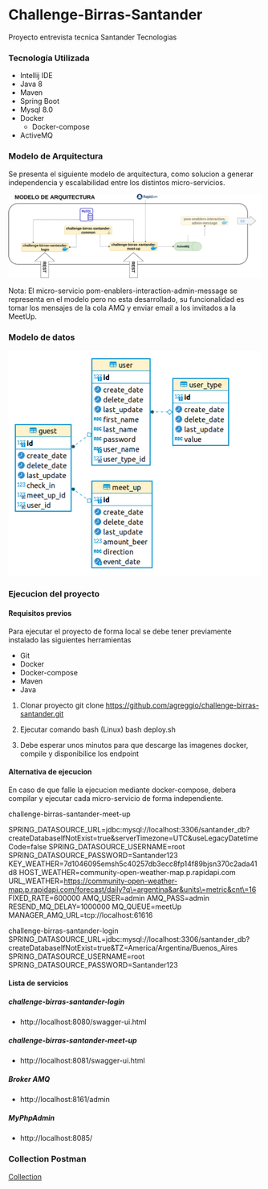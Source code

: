 # Challenge-Birras-Santander

Proyecto entrevista tecnica Santander Tecnologias

### Tecnología Utilizada
- Intellij IDE
- Java 8
- Maven
- Spring Boot
- Mysql 8.0
- Docker
  - Docker-compose
- ActiveMQ

### Modelo de Arquitectura

Se presenta el siguiente modelo de arquitectura, como solucion a generar independencia y escalabilidad entre los distintos micro-servicios.

![arquitectura](https://github.com/agreggio/challenge-birras-santander/blob/develop/uml/challengeMeetUps.png)

Nota: El micro-servicio pom-enablers-interaction-admin-message se representa en el modelo pero no esta desarrollado, su funcionalidad es tomar los mensajes de la cola AMQ y enviar email a los invitados a la MeetUp.

### Modelo de datos

![modelo](https://github.com/agreggio/challenge-birras-santander/blob/develop/uml/model.png)

### Ejecucion del proyecto

#### Requisitos previos
Para ejecutar el proyecto de forma local se debe tener previamente instalado las siguientes herramientas
- Git
- Docker
- Docker-compose
- Maven
- Java

1. Clonar proyecto 
   git clone https://github.com/agreggio/challenge-birras-santander.git

2. Ejecutar comando bash (Linux)
   bash deploy.sh

3. Debe esperar unos minutos para que descarge las imagenes docker, compile y disponibilice los endpoint

#### Alternativa de ejecucion

En caso de que falle la ejecucion mediante docker-compose, debera compilar y ejecutar cada micro-servicio de forma independiente.


challenge-birras-santander-meet-up

SPRING_DATASOURCE_URL=jdbc:mysql://localhost:3306/santander_db?createDatabaseIfNotExist\=true&serverTimezone\=UTC&useLegacyDatetimeCode\=false
SPRING_DATASOURCE_USERNAME=root
SPRING_DATASOURCE_PASSWORD=Santander123
KEY_WEATHER=7d1046095emsh5c40257db3ecc8fp14f89bjsn370c2ada41d8
HOST_WEATHER=community-open-weather-map.p.rapidapi.com
URL_WEATHER=https://community-open-weather-map.p.rapidapi.com/forecast/daily?q\=argentina&ar&units\=metric&cnt\=16
FIXED_RATE=600000
AMQ_USER=admin
AMQ_PASS=admin
RESEND_MQ_DELAY=1000000
MQ_QUEUE=meetUp
MANAGER_AMQ_URL=tcp://localhost:61616

challenge-birras-santander-login
SPRING_DATASOURCE_URL=jdbc:mysql://localhost:3306/santander_db?createDatabaseIfNotExist\=true&TZ\=America/Argentina/Buenos_Aires
SPRING_DATASOURCE_USERNAME=root
SPRING_DATASOURCE_PASSWORD=Santander123

#### Lista de servicios

##### challenge-birras-santander-login
- http://localhost:8080/swagger-ui.html

##### challenge-birras-santander-meet-up
- http://localhost:8081/swagger-ui.html

##### Broker AMQ
- http://localhost:8161/admin

##### MyPhpAdmin
- http://localhost:8085/

### Collection Postman

[Collection](https://github.com/agreggio/challenge-birras-santander/blob/develop/postman/challenge.birras.santander.postman_collection.json)

